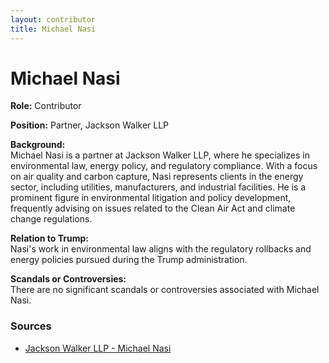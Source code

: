 ```yaml
---
layout: contributor  
title: Michael Nasi
---
```


# Michael Nasi

**Role:** Contributor

**Position:** Partner, Jackson Walker LLP

**Background:**  
Michael Nasi is a partner at Jackson Walker LLP, where he specializes in environmental law, energy policy, and regulatory compliance. With a focus on air quality and carbon capture, Nasi represents clients in the energy sector, including utilities, manufacturers, and industrial facilities. He is a prominent figure in environmental litigation and policy development, frequently advising on issues related to the Clean Air Act and climate change regulations.

**Relation to Trump:**  
Nasi's work in environmental law aligns with the regulatory rollbacks and energy policies pursued during the Trump administration.

**Scandals or Controversies:**  
There are no significant scandals or controversies associated with Michael Nasi.

### Sources
- [Jackson Walker LLP - Michael Nasi](https://www.jw.com/people/michael-nasi/)
